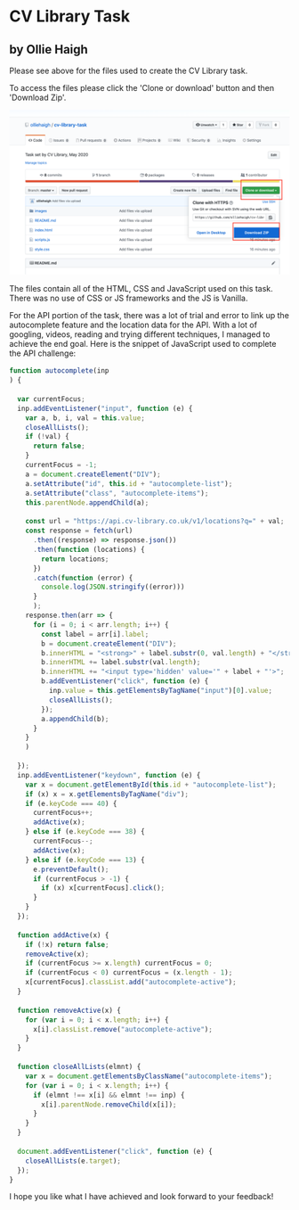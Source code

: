 # CV Library Task
## by Ollie Haigh
Please see above for the files used to create the CV Library task.

To access the files please click the 'Clone or download' button and then 'Download Zip'.

![screenshot](images/readme-img.png)

The files contain all of the HTML, CSS and JavaScript used on this task. There was no use of CSS or JS frameworks and the JS is Vanilla.

For the API portion of the task, there was a lot of trial and error to link up the autocomplete feature and the location data for the API. With a lot of googling, videos, reading and trying different techniques, I managed to achieve the end goal. Here is the snippet of JavaScript used to complete the API challenge:

```javascript
function autocomplete(inp
) {

  var currentFocus;
  inp.addEventListener("input", function (e) {
    var a, b, i, val = this.value;
    closeAllLists();
    if (!val) {
      return false;
    }
    currentFocus = -1;
    a = document.createElement("DIV");
    a.setAttribute("id", this.id + "autocomplete-list");
    a.setAttribute("class", "autocomplete-items");
    this.parentNode.appendChild(a);

    const url = "https://api.cv-library.co.uk/v1/locations?q=" + val;
    const response = fetch(url)
      .then((response) => response.json())
      .then(function (locations) {
        return locations;
      })
      .catch(function (error) {
        console.log(JSON.stringify((error)))
      }
      );
    response.then(arr => {
      for (i = 0; i < arr.length; i++) {
        const label = arr[i].label;
        b = document.createElement("DIV");
        b.innerHTML = "<strong>" + label.substr(0, val.length) + "</strong>";
        b.innerHTML += label.substr(val.length);
        b.innerHTML += "<input type='hidden' value='" + label + "'>";
        b.addEventListener("click", function (e) {
          inp.value = this.getElementsByTagName("input")[0].value;
          closeAllLists();
        });
        a.appendChild(b);
      }
    }
    )

  });
  inp.addEventListener("keydown", function (e) {
    var x = document.getElementById(this.id + "autocomplete-list");
    if (x) x = x.getElementsByTagName("div");
    if (e.keyCode === 40) {
      currentFocus++;
      addActive(x);
    } else if (e.keyCode === 38) {
      currentFocus--;
      addActive(x);
    } else if (e.keyCode === 13) {
      e.preventDefault();
      if (currentFocus > -1) {
        if (x) x[currentFocus].click();
      }
    }
  });

  function addActive(x) {
    if (!x) return false;
    removeActive(x);
    if (currentFocus >= x.length) currentFocus = 0;
    if (currentFocus < 0) currentFocus = (x.length - 1);
    x[currentFocus].classList.add("autocomplete-active");
  }

  function removeActive(x) {
    for (var i = 0; i < x.length; i++) {
      x[i].classList.remove("autocomplete-active");
    }
  }

  function closeAllLists(elmnt) {
    var x = document.getElementsByClassName("autocomplete-items");
    for (var i = 0; i < x.length; i++) {
      if (elmnt !== x[i] && elmnt !== inp) {
        x[i].parentNode.removeChild(x[i]);
      }
    }
  }

  document.addEventListener("click", function (e) {
    closeAllLists(e.target);
  });
}
```

I hope you like what I have achieved and look forward to your feedback!
